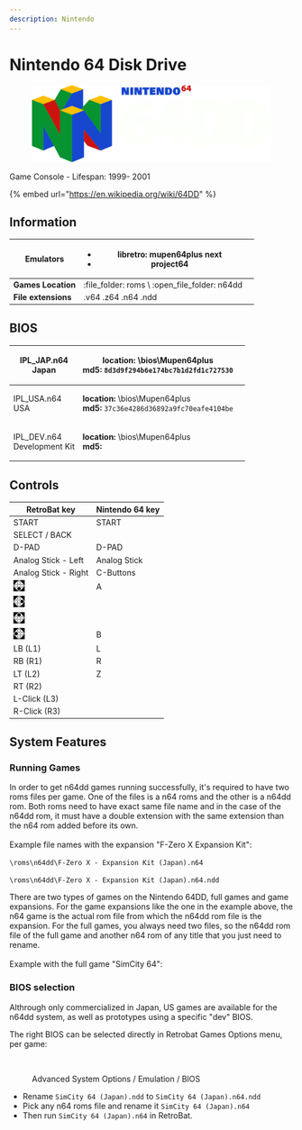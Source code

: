 ```yaml
---
description: Nintendo
---
```


# Nintendo 64 Disk Drive



<figure><img src="https://raw.githubusercontent.com/fabricecaruso/es-theme-carbon/master/art/logos/n64dd.svg" alt=""><figcaption></figcaption></figure>

Game Console - Lifespan: 1999- 2001

{% embed url="https://en.wikipedia.org/wiki/64DD" %}

## Information

| **Emulators**       | <ul><li>libretro: mupen64plus next</li><li>project64</li></ul> |   |
| ------------------- | -------------------------------------------------------------- | - |
| **Games Location**  | :file\_folder: roms \ :open\_file\_folder: n64dd               |   |
| **File extensions** | .v64 .z64 .n64 .ndd                                            |   |

## BIOS

| <p>IPL_JAP.n64<br>Japan</p>           | <p><strong>location:</strong> \bios\Mupen64plus<br><strong>md5:</strong> <code>8d3d9f294b6e174bc7b1d2fd1c727530</code></p> |   |
| ------------------------------------- | -------------------------------------------------------------------------------------------------------------------------- | - |
| <p>IPL_USA.n64<br>USA</p>             | <p><strong>location:</strong> \bios\Mupen64plus<br><strong>md5:</strong> <code>37c36e4286d36892a9fc70eafe4104be</code></p> |   |
| <p>IPL_DEV.n64<br>Development Kit</p> | <p><strong>location:</strong> \bios\Mupen64plus<br><strong>md5:</strong> </p>                                              |   |

## Controls

| RetroBat key                                                                    | Nintendo 64 key |
| ------------------------------------------------------------------------------- | --------------- |
| START                                                                           | START           |
| SELECT / BACK                                                                   |                 |
| D-PAD                                                                           | D-PAD           |
| Analog Stick - Left                                                             | Analog Stick    |
| Analog Stick - Right                                                            | C-Buttons       |
| ![A](<../../.gitbook/assets/image (1) (2).png>)                                 | A               |
| ![B](<../../.gitbook/assets/image (4).png>)                                     |                 |
| <img src="../../.gitbook/assets/image (3) (1).png" alt="" data-size="original"> |                 |
| <img src="../../.gitbook/assets/image (2) (1).png" alt="" data-size="line">     | B               |
| LB (L1)                                                                         | L               |
| RB (R1)                                                                         | R               |
| LT (L2)                                                                         | Z               |
| RT (R2)                                                                         |                 |
| L-Click (L3)                                                                    |                 |
| R-Click (R3)                                                                    |                 |

## System Features

### Running Games

In order to get n64dd games running successfully, it's required to have two roms files per game. One of the files is a n64 roms and the other is a n64dd rom. Both roms need to have exact same file name and in the case of the n64dd rom, it must have a double extension with the same extension than the n64 rom added before its own.\
\
Example file names with the expansion "F-Zero X Expansion Kit":

`\roms\n64dd\F-Zero X - Expansion Kit (Japan).n64`&#x20;

`\roms\n64dd\F-Zero X - Expansion Kit (Japan).n64.ndd`

There are two types of games on the Nintendo 64DD, full games and game expansions. For the game expansions like the one in the example above, the n64 game is the actual rom file from which the n64dd rom file is the expansion. For the full games, you always need two files, so the n64dd rom file of the full game and another n64 rom of any title that you just need to rename.\
\
Example with the full game "SimCity 64":

### BIOS selection

Althrough only commercialized in Japan, US games are available for the n64dd system, as well as prototypes using a specific "dev" BIOS.

The right BIOS can be selected directly in Retrobat Games Options menu, per game:

<figure><img src="https://i.imgur.com/htqkK3Q.png" alt=""><figcaption><p>Advanced System Options / Emulation / BIOS</p></figcaption></figure>

* Rename `SimCity 64 (Japan).ndd` to `SimCity 64 (Japan).n64.ndd`
* Pick any n64 roms file and rename it `SimCity 64 (Japan).n64`
* Then run `SimCity 64 (Japan).n64` in RetroBat.

